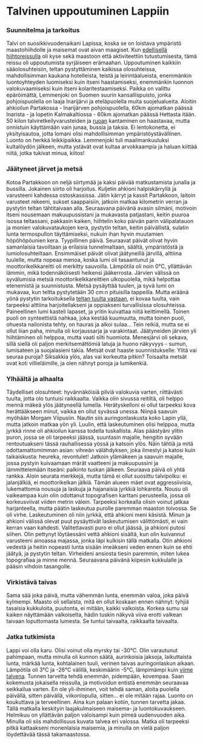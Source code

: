 # Talvinen uppoutuminen Lappiin

### Suunnitelma ja tarkoitus

Talvi on suosikkivuodenaikani Lapissa, koska se on loistava ympäristö maastohiihdolle ja maisemat ovat aivan maagiset. Kun [edellisellä hiihtoreissulla](story:Backcountry_Ski_Touring_Urho_Kekkonen) oli kyse sekä maastoon että aktiviteettiin tutustumisesta, tämä reissu oli uppoutumista syrjäiseen erämaahan. Uppoutuminen kaikkiin sääolosuhteisiin, teltan pystyttäminen kaikissa olosuhteissa, mahdollisimman kaukana hotelleista, teistä ja leirintäalueista, enemmänkin luontoyhteyden luomiseksi kuin itseni haastamiseksi, enemmänkin luonnon valokuvaamiseksi kuin itseni kolaritestaamiseksi. Paikka on valittu epäröimättä, Lemmenjoki on Suomen suurin kansallispuisto, jonka pohjoispuolella on laaja Inarijärvi ja eteläpuolella muita suojelualueita. Aloitin ahkioilun Partakossa - Inarijärven pohjoispuolella, 60km ajomatkan päässä Inarista - ja lopetin Kalmakaltiossa - 60km ajomatkan päässä Hettasta itään. 50 kilon talviretkeilyvarusteiden ja [ruoan](https://fediverse.blog/~/ExploreWilder/Backcountry%20Cooking) kantaminen on haastavaa, mutta onnistuin käyttämään vain junaa, bussia ja taksia. Ei lentokonetta, ei yksityisautoa, jotta lomani olisi mahdollisimman ympäristöystävällinen. Luonto on herkkä leikkipaikka. Lemmenjoki tuli maailmankuuluksi kultalöydön jälkeen, mutta ystävät ovat kultaa arvokkaampia ja haluan kiittää niitä, jotka tukivat minua, kiitos!

### Jäätyneet järvet ja metsä

Kotoa Partakkoon on neljä siirtymää ja kaksi päivää matkustamista junalla ja bussilla. Jokainen siirto oli harjoitus. Kuljetin ahkioni halpiskärryllä ja varusteeni kahdessa ostoskassissa. Jätin kärryt ja kassit Partakkoon, laitoin varusteet rekeeni, sukset saappaisiin, jatkoin matkaa kilometrin verran ja pystytin teltan tähtitaivaan alla. Seuraavana päivänä avasin silmäni, motivoin itseni nousemaan makuupussistani ja mukavasta patjastani, keitin puuroa isossa teltassani, pakkasin kaiken, hiihtelin koko päivän parin välipalatauon ja monien valokuvataukojen kera, pystytin teltan, keitin päivällistä, sulatin lunta termospullon täyttämiseksi, nukuin ihan hyvin muutamien höpöhöpöunien kera. Tyypillinen päivä. Seuraavat päivät olivat hyvin samanlaisia tavoiltaan ja erilaisia tunnelmaltaan, säältä, ympäristöstä ja lumiolosuhteiltaan. Ensimmäiset päivät olivat jäätyneillä järvillä, alttiina tuulelle, mutta nopeaa menoa, koska lumi oli tasaantunut ja moottorikelkkareitti oli merkitty sauvoilla. Lämpötila oli noin 0°C, yllättävän lämmin, mikä todennäköisesti heikensi jääkerrosta. Järvien välissä on syvälumisia metsiä moottorikelkkareittien ulkopuolella, mikä helpottaa etenemistä ja suunnistusta. Metsä pysäyttää tuulen, ja syvä lumi on mukavaa, kun teltta pystytetään 30 cm:n pituisilla tappeilla. Mutta eräänä yönä pystytin tarkoituksella [teltan tuulta vastaan](https://odysee.com/@ExploreWilder:b/Tour_of_My_Winter_Expedition_Tent:6), ei kovaa tuulta, vain tarpeeksi alttiina harjoitellakseni ja oppiakseni turvallisissa olosuhteissa. Paineellinen lumi kasteli lapaset, ja yritin kuivattaa niitä keittimellä. Toinen puoli on synteettistä nahkaa, joka kestää kuumuutta, mutta toinen puoli, ohuesta nailonista tehty, on hauras ja alkoi sulaa... Tein reikiä, mutta se ei ollut liian paha, minulla oli korjaussarja ja varakintaat. Jäätyneiden järvien yli hiihtäminen oli helppoa, mutta vaati silti huomiota. Menesjärvi oli sekava, sillä siellä oli paljon merkitsemättömiä latuja ja huono näkyvyys - sumun, lumisateen ja suojalasieni takia. Metsät ovat haaste suunnistukselle: Ylitä vai seuraa puroja? Siksakkia ylös, alas vai korkeutta pitkin? Toisaalta metsät ovat koti villieläimille, ja olen nähnyt poroja ja lumikenkiä.

### Ylhäältä ja alhaalta

Täydelliset olosuhteet: hyvännäköisiä pilviä valokuvia varten, riittävästi tuulta, jotta olo tuntuisi raikkaalta. Vaikka olin sivussa reitiltä, oli helppo mennä mäkeä ylös jäätyneellä lumella. Herätyskelloni ei ollut tarpeeksi kova herättääkseen minut, vaikka en ollut syvässä unessa. Niinpä saavuin myöhään Morgam Viipusiin. Nautin siis auringonlaskusta koko Lapin yllä, mutta jatkoin matkaa yön yli. Luulin, että laskeutuminen olisi helppoa, mutta jyrkkä rinne oli ahkioilun kanssa todella tuskallista. Alas päästyäni ylitin puron, jossa se oli tarpeeksi jäässä, suuntasin majalle, hengitin syvään rentoutuakseni tässä rauhallisessa yössä ja katsoin ylös. Näin tähtiä ja mitä odottamattomimman asian: vihreän välähdyksen, joka ilmestyi ja katosi kuin taikaiskusta: heureka, revontulet! Jatkoin ylämäkeen ja saavuin majalle, jossa pystyin kuivaamaan märät vaatteeni ja makuupussini ja lämmittelemään itseäni: palkinto tuskan jälkeen. Seuraava päivä oli yhtä rankka. Aloin seurata merkkejä, mutta tämä ei ollut suosittu talvipolku: ei jalanjälkiä, ei moottorikelkan jälkiä. Tämän alueen mäet ovat aggressiivisia, lukemattomia nousuja ja laskuja ja hajanaisia jyrkkiä lohkareita. Nousu oli vaikeampaa kuin olin odottanut topografisen karttani perusteella, jossa oli korkeusviivat viiden metrin välein. Tarpeeksi korkealla olisin voinut jatkaa harjanteella, mutta päätin laskeutua purolle paremman maaston toivossa. Se oli virhe. Laskeutuminen oli niin jyrkkä, että ahkioni meni käsistä. Minun ja ahkioni välissä olevat puut pysäyttivät laskeutumisen välittömästi, ei vain kerran vaan kahdesti. Valitettavasti puro ei ollut jäässä, ja ahkioni putosi siihen. Olin pettynyt löytäessäni vettä ahkioni sisältä, kun olin kuivannut varusteeni ainoassa majassa, jonka läpi kulkisin tällä matkalla. Otin ahkioni vedestä ja heitin nopeasti lunta sisään imeäkseni veden ennen kuin se ehti jäätyä, ja pystytin teltan. Virheideni ansiosta tiesin paremmin, miten lukea topografiaa ja minne mennä. Seuraavana päivänä kiipesin kukkulalle ja pääsin vihdoin tasangolle.

### Virkistävä taivas

Sama sää joka päivä, mutta vähemmän lunta, enemmän valoa, joka päivä kylmempi. Maasto oli sellaista, mitä en ollut koskaan ennen nähnyt: tyhjiä tasaisia kukkuloita, puutonta, ei mitään, kaikki valkoista. Korkea sumu sai kaiken näyttämään valkoiselta, hädin tuskin näkyvä viiva erotti valkean taivaan loputtomasta lumesta. Se tuntui taivaalta, raikkaalta taivaalta.

### Jatka tutkimista

Lappi voi olla karu. Olisi voinut olla myrsky tai -30°C. Olin varautunut pahimpaan, mutta minulla oli kunnon säätä, aurinkoisia jaksoja, laikuttaista lunta, märkää lunta, kohtalainen tuuli, verinen taivas auringonlaskun aikaan. Lämpötila oli 3°C ja -26°C välillä, keskimäärin -5°C, lämpimämpi kuin [viime talvena](story:Backcountry_Ski_Touring_Urho_Kekkonen). Tunnen tarvetta tehdä enemmän, pidempään, kovempaa. Saan kokemusta jokaisella reissulla, ja motivoidun entistä enemmän seuraavaa seikkailua varten. En ole yli-ihminen, voit tehdä saman, aloita puolella päivällä, sitten päivällä, viikonlopulla, sitten... ei ole mitään rajaa. Luonto on koukuttava ja terveellinen. Aina kun palaan kotiin, tunnen tarvetta jakaa. Tällä matkalla keskityin laajakulmaiseen maisema- ja luontokuvaukseen. Helmikuu on yllättävän paljon valoisampi kuin pimeä uudenvuoden aika. Minulla oli siis mahdollisuus kuvata talvea eri valossa. Matka oli tarpeeksi pitkä kattaakseni monenlaisia maisemia, ja minulla on vielä paljon löydettävää tässä takamaastossa.
